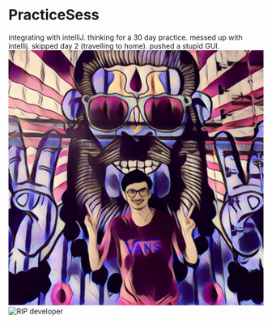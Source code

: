 # PracticeSess
integrating with intelliJ.
thinking for a 30 day practice.
messed up with intellij.
skipped day 2 (travelling to home).
pushed a stupid GUI. 
![Drag Racing](https://github.com/pradhumnpanchal/PracticeSess/blob/master/Day1/src/me.jpg)
![RIP developer](https://media.giphy.com/media/koUtwnvA3TY7C/giphy.gif)